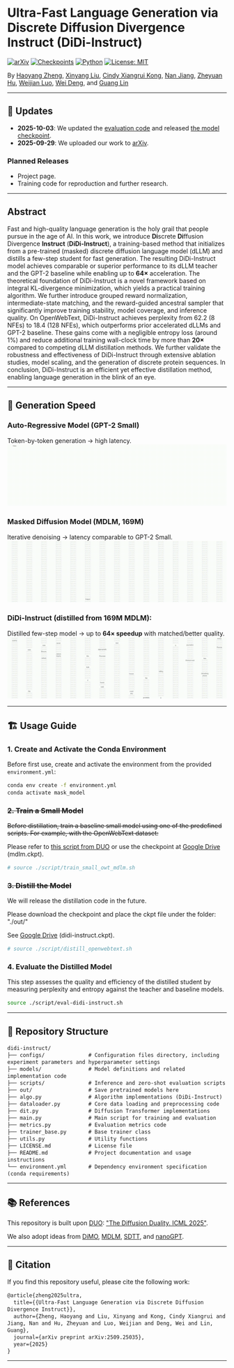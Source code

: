 # Ultra-Fast Language Generation via <br>Discrete Diffusion Divergence Instruct (DiDi-Instruct)

[![arXiv](https://img.shields.io/badge/arXiv-2509.25035-b31b1b?logo=arxiv&logoColor=white)](https://arxiv.org/abs/2509.25035)
[![Checkpoints](https://img.shields.io/badge/Model%20Checkpoints-Drive-blue?logo=google-drive&logoColor=white)](https://drive.google.com/drive/folders/1bQlwZoaowkGy3FXnrtb4YEleKIDHrQNE?usp=sharing)
[![Python](https://img.shields.io/badge/Python-3.12.11-yellow)](https://github.com/haoyangzheng-ai/didi-instruct/blob/main/environment.yml)
[![License: MIT](https://img.shields.io/badge/License-MIT-green.svg)](./LICENSE.md)

By [Haoyang Zheng](https://scholar.google.com/citations?hl=en&user=cq_f7MUAAAAJ&view_op=list_works&sortby=pubdate), [Xinyang Liu](https://xinyangatk.github.io/), [Cindy Xiangrui Kong](https://xiangruikong.com/), [Nan Jiang](https://jiangnanhugo.github.io/), [Zheyuan Hu](https://scholar.google.com/citations?user=On2YFigAAAAJ&hl=zh-CN),
[Weijian Luo](https://pkulwj1994.github.io/), [Wei Deng](https://www.weideng.org/), and [Guang Lin](https://www.math.purdue.edu/~lin491/)

---

## 🔄 Updates

* **2025-10-03**: We updated the [evaluation code](https://github.com/haoyangzheng-ai/didi-instruct/blob/main/scripts/eval-didi-instruct.sh) and released [the model checkpoint](https://drive.google.com/drive/folders/1bQlwZoaowkGy3FXnrtb4YEleKIDHrQNE?usp=sharing).
* **2025-09-29**: We uploaded our work to [arXiv](https://arxiv.org/abs/2509.25035).

### Planned Releases

* Project page.
* Training code for reproduction and further research.

---

## Abstract

Fast and high-quality language generation is the holy grail that people pursue in the age of AI. In this work, we introduce **Di**screte **Di**ffusion Divergence **Instruct** (**DiDi-Instruct**), a training-based method that initializes from a pre-trained (masked) discrete diffusion language model (dLLM) and distills a few-step student for fast generation. The resulting DiDi-Instruct model achieves comparable or superior performance to its dLLM teacher and the GPT-2 baseline while enabling up to **64×** acceleration. The theoretical foundation of DiDi-Instruct is a novel framework based on integral KL-divergence minimization, which yields a practical training algorithm. We further introduce grouped reward normalization, intermediate-state matching, and the reward-guided ancestral sampler that significantly improve training stability, model coverage, and inference quality. On OpenWebText, DiDi-Instruct achieves perplexity from 62.2 (8 NFEs) to 18.4 (128 NFEs), which outperforms prior accelerated dLLMs and GPT-2 baseline. These gains come with a negligible entropy loss (around 1\%) and reduce additional training wall-clock time by more than **20×** compared to competing dLLM distillation methods. We further validate the robustness and effectiveness of DiDi-Instruct through extensive ablation studies, model scaling, and the generation of discrete protein sequences. In conclusion, DiDi-Instruct is an efficient yet effective distillation method, enabling language generation in the blink of an eye.

---

## 🚀 Generation Speed

### Auto-Regressive Model (GPT-2 Small)
Token-by-token generation → high latency.
![ARM](https://github.com/haoyangzheng-ai/didi-instruct/blob/main/demos/arm.gif)

### Masked Diffusion Model (MDLM, 169M)
Iterative denoising → latency comparable to GPT-2 Small.
![MDLM](https://github.com/haoyangzheng-ai/didi-instruct/blob/main/demos/mdlm.gif)

### DiDi-Instruct (distilled from 169M MDLM):
Distilled few-step model → up to **64× speedup** with matched/better quality.
![DiDi-Instruct](https://github.com/haoyangzheng-ai/didi-instruct/blob/main/demos/didi-instruct.gif)

---

## 🏗️ Usage Guide

### 1. Create and Activate the Conda Environment

Before first use, create and activate the environment from the provided `environment.yml`:

```bash
conda env create -f environment.yml
conda activate mask_model
```

### ~~2. Train a Small Model~~

~~Before distillation, train a baseline small model using one of the predefined scripts. For example, with the OpenWebText dataset:~~

Please refer to [this script from DUO](https://github.com/s-sahoo/duo/blob/main/scripts/train_owt_mdlm.sh) or use the checkpoint at [Google Drive](https://drive.google.com/drive/folders/16LuuptK7Xfk-vzhQYZBZ0SA-B-BFluau) (mdlm.ckpt).

```bash
# source ./script/train_small_owt_mdlm.sh
```

### ~~3. Distill the Model~~

We will release the distillation code in the future. 

Please download the checkpoint and place the ckpt file under the folder: "./out/"

See [Google Drive](https://drive.google.com/drive/folders/1bQlwZoaowkGy3FXnrtb4YEleKIDHrQNE?usp=sharing) (didi-instruct.ckpt).

```bash
# source ./script/distill_openwebtext.sh
```

### 4. Evaluate the Distilled Model

This step assesses the quality and efficiency of the distilled student by measuring perplexity and entropy against the teacher and baseline models.

```bash
source ./script/eval-didi-instruct.sh
```

---
## 📁 Repository Structure

```
didi-instruct/
├── configs/              # Configuration files directory, including experiment parameters and hyperparameter settings
├── models/               # Model definitions and related implementation code
├── scripts/              # Inference and zero-shot evaluation scripts
├── out/                  # Save pretrained models here
├── algo.py               # Algorithm implementations (DiDi-Instruct)
├── dataloader.py         # Core data loading and preprocessing code
├── dit.py                # Diffusion Transformer implementations
├── main.py               # Main script for training and evaluation
├── metrics.py            # Evaluation metrics code
├── trainer_base.py       # Base trainer class
├── utils.py              # Utility functions
├── LICENSE.md            # License file
├── README.md             # Project documentation and usage instructions
└── environment.yml       # Dependency environment specification (conda requirements)
```
---

## 📚 References

This repository is built upon [DUO](https://github.com/s-sahoo/duo): ["The Diffusion Duality. ICML 2025"](https://arxiv.org/abs/2506.10892).

We also adopt ideas from [DiMO](https://github.com/yuanzhi-zhu/DiMO), [MDLM](https://github.com/kuleshov-group/mdlm), [SDTT](https://github.com/jdeschena/sdtt), and [nanoGPT](https://github.com/karpathy/nanoGPT).

---

## 📖 Citation

If you find this repository useful, please cite the following work:

```
@article{zheng2025ultra,
  title={{Ultra-Fast Language Generation via Discrete Diffusion Divergence Instruct}},
  author={Zheng, Haoyang and Liu, Xinyang and Kong, Cindy Xiangrui and Jiang, Nan and Hu, Zheyuan and Luo, Weijian and Deng, Wei and Lin, Guang},
  journal={arXiv preprint arXiv:2509.25035},
  year={2025}
}
```

---
